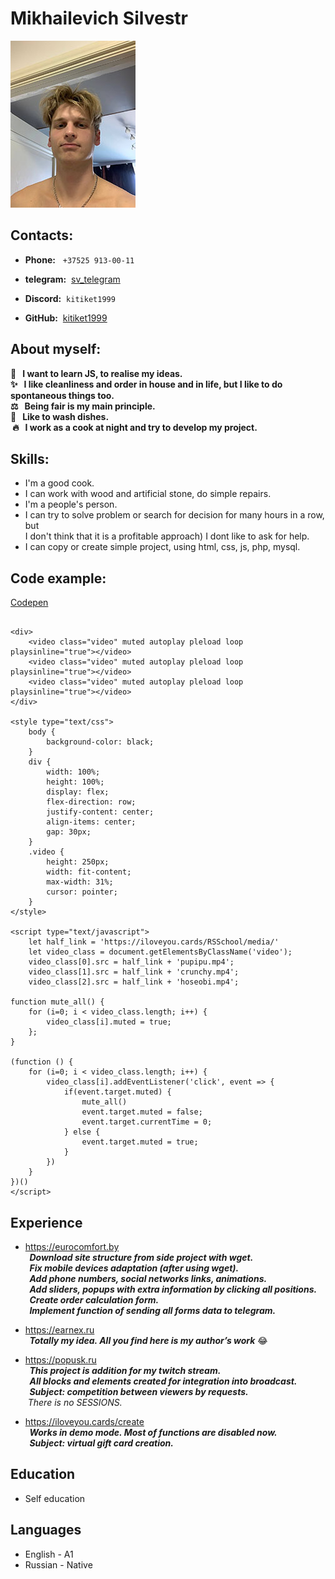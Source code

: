# Mikhailevich Silvestr

![Me](me-200px.jpg)

## Contacts:

- **Phone:** &nbsp; ```+37525 913-00-11```

- **telegram:**&nbsp; [sv_telegram](https://t.me//sv_telegram)

- **Discord:**&nbsp; ```kitiket1999```

- **GitHub:**&nbsp; [kitiket1999](https://github.com/kitiket1999)

## About myself:

  

**📖  &nbsp; I want to learn JS, to realise my ideas.\
✨ &nbsp; I like cleanliness and order in house and in life, but I like to do spontaneous things too.\
⚖️ &nbsp; Being fair is my main principle.\
🤡 &nbsp; Like to wash dishes. \
&nbsp;🔥 &nbsp; I work as a cook at night and try to develop my project.**

## Skills:

- I'm a good cook.
- I can work with wood and artificial stone, do simple repairs.
- I'm a people's person.
- I can try to solve problem or search for decision for many hours in a row, but\
I don't think that it is a profitable approach) I dont like to ask for help.
- I can copy or create simple project, using html,&nbsp;css,&nbsp;js,&nbsp;php,&nbsp;mysql.

## Code example:

  

[Codepen](https://codepen.io/kitiket/pen/gOQWVQv)

```

<div>
    <video class="video" muted autoplay pleload loop playsinline="true"></video>
    <video class="video" muted autoplay pleload loop playsinline="true"></video>
    <video class="video" muted autoplay pleload loop playsinline="true"></video>
</div>

<style type="text/css">
	body {
		background-color: black;
	}
	div {
		width: 100%;
		height: 100%;
		display: flex;
		flex-direction: row;
		justify-content: center;
		align-items: center;
		gap: 30px;
	}
	.video {
		height: 250px;
		width: fit-content;
		max-width: 31%;
		cursor: pointer;
	}
</style>

<script type="text/javascript">
	let half_link = 'https://iloveyou.cards/RSSchool/media/'
	let video_class = document.getElementsByClassName('video');
	video_class[0].src = half_link + 'pupipu.mp4';
	video_class[1].src = half_link + 'crunchy.mp4';
	video_class[2].src = half_link + 'hoseobi.mp4';

function mute_all() {
	for (i=0; i < video_class.length; i++) {
		video_class[i].muted = true;
	};
}

(function () {
	for (i=0; i < video_class.length; i++) {
		video_class[i].addEventListener('click', event => {
			if(event.target.muted) {
				mute_all()
				event.target.muted = false;
				event.target.currentTime = 0;
			} else {
				event.target.muted = true;
			}
		})
	}
})()
</script>
```

## Experience

- <https://eurocomfort.by>&nbsp;\
**_&nbsp; Download site structure from side project with wget.\
&nbsp; Fix mobile devices adaptation (after using wget).\
&nbsp; Add phone numbers, social networks links, animations.\
&nbsp; Add sliders, popups with extra information by clicking all positions.\
&nbsp; Create order calculation form.\
&nbsp; Implement function of sending all forms data to telegram._**

- <https://earnex.ru>&nbsp;\
**_&nbsp; Totally my idea. All you find here is my author’s work_** 😂

- <https://popusk.ru>&nbsp;\
**_&nbsp; This project is addition for my twitch stream.\
&nbsp; All blocks and elements created for integration into broadcast.\
&nbsp; Subject: competition between viewers by requests._**\
&nbsp;_There is no SESSIONS._

- <https://iloveyou.cards/create>&nbsp;\
**_&nbsp; Works in demo mode. Most of functions are disabled now.\
&nbsp; Subject: virtual gift card creation._**

## Education

- Self education

## Languages

- English - A1
- Russian - Native